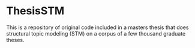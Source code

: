 # ThesisSTM
This is a repository of original code included in a masters thesis that does structural topic modeling (STM) on a corpus of a few thousand graduate theses.

